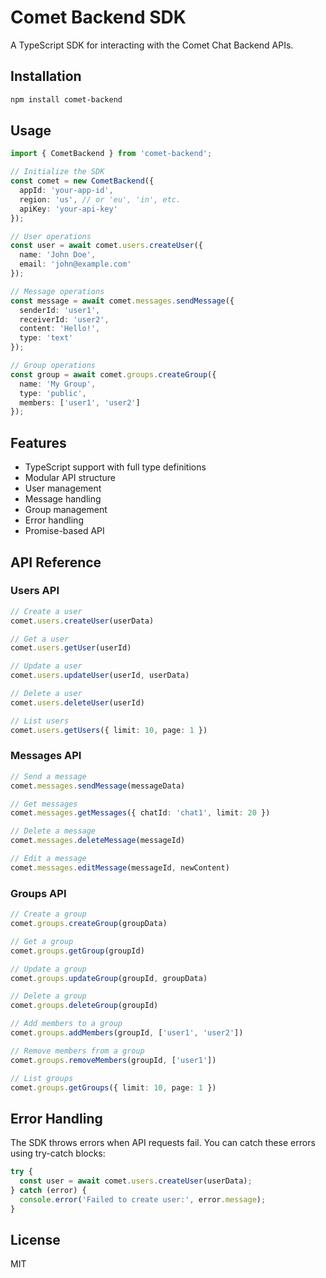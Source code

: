 # Comet Backend SDK

A TypeScript SDK for interacting with the Comet Chat Backend APIs.

## Installation

```bash
npm install comet-backend
```

## Usage

```typescript
import { CometBackend } from 'comet-backend';

// Initialize the SDK
const comet = new CometBackend({
  appId: 'your-app-id',
  region: 'us', // or 'eu', 'in', etc.
  apiKey: 'your-api-key'
});

// User operations
const user = await comet.users.createUser({
  name: 'John Doe',
  email: 'john@example.com'
});

// Message operations
const message = await comet.messages.sendMessage({
  senderId: 'user1',
  receiverId: 'user2',
  content: 'Hello!',
  type: 'text'
});

// Group operations
const group = await comet.groups.createGroup({
  name: 'My Group',
  type: 'public',
  members: ['user1', 'user2']
});
```

## Features

- TypeScript support with full type definitions
- Modular API structure
- User management
- Message handling
- Group management
- Error handling
- Promise-based API

## API Reference

### Users API

```typescript
// Create a user
comet.users.createUser(userData)

// Get a user
comet.users.getUser(userId)

// Update a user
comet.users.updateUser(userId, userData)

// Delete a user
comet.users.deleteUser(userId)

// List users
comet.users.getUsers({ limit: 10, page: 1 })
```

### Messages API

```typescript
// Send a message
comet.messages.sendMessage(messageData)

// Get messages
comet.messages.getMessages({ chatId: 'chat1', limit: 20 })

// Delete a message
comet.messages.deleteMessage(messageId)

// Edit a message
comet.messages.editMessage(messageId, newContent)
```

### Groups API

```typescript
// Create a group
comet.groups.createGroup(groupData)

// Get a group
comet.groups.getGroup(groupId)

// Update a group
comet.groups.updateGroup(groupId, groupData)

// Delete a group
comet.groups.deleteGroup(groupId)

// Add members to a group
comet.groups.addMembers(groupId, ['user1', 'user2'])

// Remove members from a group
comet.groups.removeMembers(groupId, ['user1'])

// List groups
comet.groups.getGroups({ limit: 10, page: 1 })
```

## Error Handling

The SDK throws errors when API requests fail. You can catch these errors using try-catch blocks:

```typescript
try {
  const user = await comet.users.createUser(userData);
} catch (error) {
  console.error('Failed to create user:', error.message);
}
```

## License

MIT 